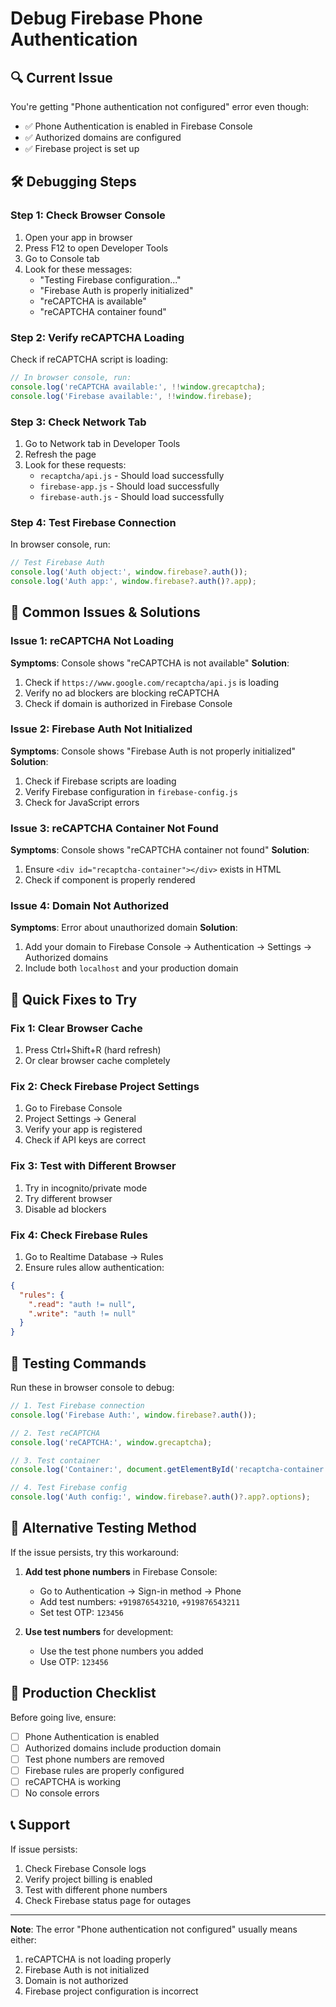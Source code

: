 # Debug Firebase Phone Authentication

## 🔍 Current Issue
You're getting "Phone authentication not configured" error even though:
- ✅ Phone Authentication is enabled in Firebase Console
- ✅ Authorized domains are configured
- ✅ Firebase project is set up

## 🛠️ Debugging Steps

### Step 1: Check Browser Console
1. Open your app in browser
2. Press F12 to open Developer Tools
3. Go to Console tab
4. Look for these messages:
   - "Testing Firebase configuration..."
   - "Firebase Auth is properly initialized"
   - "reCAPTCHA is available"
   - "reCAPTCHA container found"

### Step 2: Verify reCAPTCHA Loading
Check if reCAPTCHA script is loading:
```javascript
// In browser console, run:
console.log('reCAPTCHA available:', !!window.grecaptcha);
console.log('Firebase available:', !!window.firebase);
```

### Step 3: Check Network Tab
1. Go to Network tab in Developer Tools
2. Refresh the page
3. Look for these requests:
   - `recaptcha/api.js` - Should load successfully
   - `firebase-app.js` - Should load successfully
   - `firebase-auth.js` - Should load successfully

### Step 4: Test Firebase Connection
In browser console, run:
```javascript
// Test Firebase Auth
console.log('Auth object:', window.firebase?.auth());
console.log('Auth app:', window.firebase?.auth()?.app);
```

## 🚨 Common Issues & Solutions

### Issue 1: reCAPTCHA Not Loading
**Symptoms**: Console shows "reCAPTCHA is not available"
**Solution**: 
1. Check if `https://www.google.com/recaptcha/api.js` is loading
2. Verify no ad blockers are blocking reCAPTCHA
3. Check if domain is authorized in Firebase Console

### Issue 2: Firebase Auth Not Initialized
**Symptoms**: Console shows "Firebase Auth is not properly initialized"
**Solution**:
1. Check if Firebase scripts are loading
2. Verify Firebase configuration in `firebase-config.js`
3. Check for JavaScript errors

### Issue 3: reCAPTCHA Container Not Found
**Symptoms**: Console shows "reCAPTCHA container not found"
**Solution**:
1. Ensure `<div id="recaptcha-container"></div>` exists in HTML
2. Check if component is properly rendered

### Issue 4: Domain Not Authorized
**Symptoms**: Error about unauthorized domain
**Solution**:
1. Add your domain to Firebase Console → Authentication → Settings → Authorized domains
2. Include both `localhost` and your production domain

## 🔧 Quick Fixes to Try

### Fix 1: Clear Browser Cache
1. Press Ctrl+Shift+R (hard refresh)
2. Or clear browser cache completely

### Fix 2: Check Firebase Project Settings
1. Go to Firebase Console
2. Project Settings → General
3. Verify your app is registered
4. Check if API keys are correct

### Fix 3: Test with Different Browser
1. Try in incognito/private mode
2. Try different browser
3. Disable ad blockers

### Fix 4: Check Firebase Rules
1. Go to Realtime Database → Rules
2. Ensure rules allow authentication:
```json
{
  "rules": {
    ".read": "auth != null",
    ".write": "auth != null"
  }
}
```

## 🧪 Testing Commands

Run these in browser console to debug:

```javascript
// 1. Test Firebase connection
console.log('Firebase Auth:', window.firebase?.auth());

// 2. Test reCAPTCHA
console.log('reCAPTCHA:', window.grecaptcha);

// 3. Test container
console.log('Container:', document.getElementById('recaptcha-container'));

// 4. Test Firebase config
console.log('Auth config:', window.firebase?.auth()?.app?.options);
```

## 📱 Alternative Testing Method

If the issue persists, try this workaround:

1. **Add test phone numbers** in Firebase Console:
   - Go to Authentication → Sign-in method → Phone
   - Add test numbers: `+919876543210`, `+919876543211`
   - Set test OTP: `123456`

2. **Use test numbers** for development:
   - Use the test phone numbers you added
   - Use OTP: `123456`

## 🚀 Production Checklist

Before going live, ensure:
- [ ] Phone Authentication is enabled
- [ ] Authorized domains include production domain
- [ ] Test phone numbers are removed
- [ ] Firebase rules are properly configured
- [ ] reCAPTCHA is working
- [ ] No console errors

## 📞 Support

If issue persists:
1. Check Firebase Console logs
2. Verify project billing is enabled
3. Test with different phone numbers
4. Check Firebase status page for outages

---

**Note**: The error "Phone authentication not configured" usually means either:
1. reCAPTCHA is not loading properly
2. Firebase Auth is not initialized
3. Domain is not authorized
4. Firebase project configuration is incorrect


